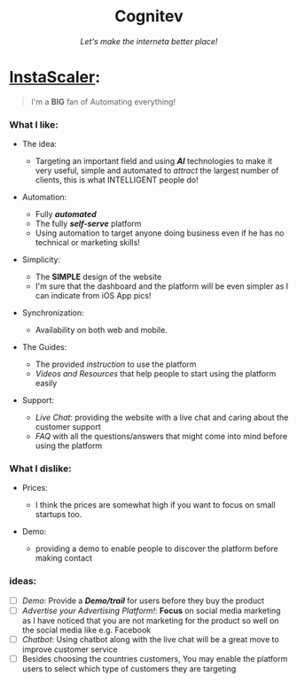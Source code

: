 <h1 align=center> Cognitev </h1>
<h6 align=center> <em>Let's make the interneta better place!</em> </h6>

# [InstaScaler](https://instascaler.com/):
> I'm a **BIG** fan of Automating everything!

### What I like:

- The idea:
	- Targeting an important field and using _**AI**_ technologies to make it very useful, simple and automated to _attract_ the largest number of clients, this is what INTELLIGENT people do!

- Automation:
	- Fully _**automated**_
	- The fully _**self-serve**_ platform
	- Using automation to target anyone doing business even if he has no technical or marketing skills!


- Simplicity:
	- The **SIMPLE** design of the website
	- I'm sure that the dashboard and the platform will be even simpler as I can indicate from iOS App pics!

- Synchronization:
	- Availability on both web and mobile.

- The Guides:
	- The provided _instruction_ to use the platform
	- _Videos and Resources_ that help people to start using the platform easily

- Support:
	- _Live Chat_: providing the website with a live chat and caring about the customer support
	- _FAQ_ with all the questions/answers that might come into mind before using the platform


### What I dislike:

- Prices:
	- I think the prices are somewhat high if you want to focus on small startups too.

- Demo:
	- providing a demo to enable people to discover the platform before making contact


### ideas:

- [ ] _Demo_: Provide a **_Demo/trail_** for users before they buy the product
- [ ] _Advertise your Advertising Platform!_: **Focus** on social media marketing as I have noticed that you are not marketing for the product so well on the social media like e.g. Facebook 
- [ ] _Chatbot_: Using chatbot along with the live chat will be a great move to improve customer service
- [ ] Besides choosing the countries customers, You may enable the platform users to select which type of customers they are targeting